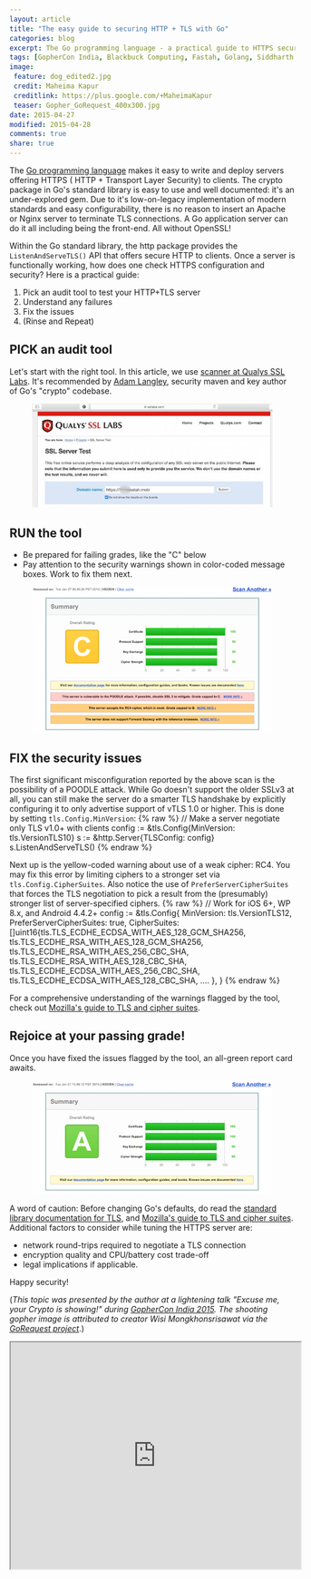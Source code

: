 ```yaml
---
layout: article
title: "The easy guide to securing HTTP + TLS with Go"
categories: blog
excerpt: The Go programming language - a practical guide to HTTPS security and Crypto
tags: [GopherCon India, Blackbuck Computing, Fastah, Golang, Siddharth Mathur, Go programming language, Crypto, TLS, HTTPS, Excuse me your Crypto is showing]
image:
 feature: dog_edited2.jpg
 credit: Maheima Kapur
 creditlink: https://plus.google.com/+MaheimaKapur
 teaser: Gopher_GoRequest_400x300.jpg
date: 2015-04-27
modified: 2015-04-28
comments: true
share: true
---
```


The [Go programming language](http://golang.org) makes it easy to write and deploy servers offering HTTPS ( HTTP + Transport Layer Security) to clients. The crypto package in Go's standard library is easy to use and well documented: it's an under-explored gem. Due to it's low-on-legacy implementation of modern standards and easy configurability, there is no reason to insert an Apache or Nginx server to terminate TLS connections. A Go application server can do it all including being the front-end. All without OpenSSL!

Within the Go standard library, the http package provides the ```ListenAndServeTLS()``` API that offers secure HTTP to clients. Once a server is functionally working, how does one check HTTPS configuration and security? Here is a practical guide: 

1. Pick an audit tool to test your HTTP+TLS server
3. Understand any failures
4. Fix the issues
5. (Rinse and Repeat)

## PICK an audit tool
Let's start with the right tool. In this article, we use [scanner at Qualys SSL Labs](https://www.ssllabs.com/ssltest/). It's recommended by [Adam Langley](https://www.imperialviolet.org/2014/12/08/poodleagain.html), security maven and key author of Go's "crypto" codebase.
<figure>
	<img src="/images/SSL-labs-Start-Page.jpg">
</figure>	

## RUN the tool
  * Be prepared for failing grades, like the "C" below
  * Pay attention to the security warnings shown in color-coded message boxes. Work to fix them next. 
<figure>
	<img src="/images/SSL-Labs-C-grade.png">
</figure>

## FIX the security issues
The first significant misconfiguration reported by the above scan is the possibility of a POODLE attack. While Go doesn't support the older SSLv3 at all, you can still make the server do a smarter TLS handshake by explicitly configuring it to only advertise support of vTLS 1.0 or higher. This is done by setting ```tls.Config.MinVersion```:
{% raw %}
	// Make a server negotiate only TLS v1.0+ with clients
	config := &tls.Config{MinVersion: tls.VersionTLS10}
	s := &http.Server{TLSConfig: config}
	s.ListenAndServeTLS()
{% endraw %}

Next up is the yellow-coded warning about use of a weak cipher: RC4. You may fix this error by limiting ciphers to a stronger set via ```tls.Config.CipherSuites```. Also notice the use of ```PreferServerCipherSuites``` that forces the TLS negotiation to pick a result from the (presumably) stronger list of server-specified ciphers. 
{% raw %}
	// Work for iOS 6+, WP 8.x, and Android 4.4.2+
	config := &tls.Config{
		MinVersion:               tls.VersionTLS12,
		PreferServerCipherSuites: true,
		CipherSuites: []uint16{tls.TLS_ECDHE_ECDSA_WITH_AES_128_GCM_SHA256,
			tls.TLS_ECDHE_RSA_WITH_AES_128_GCM_SHA256,
			tls.TLS_ECDHE_RSA_WITH_AES_256_CBC_SHA,
			tls.TLS_ECDHE_RSA_WITH_AES_128_CBC_SHA,
			tls.TLS_ECDHE_ECDSA_WITH_AES_256_CBC_SHA,
			tls.TLS_ECDHE_ECDSA_WITH_AES_128_CBC_SHA,
			....
		},
	}
{% endraw %}

For a comprehensive understanding of the warnings flagged by the tool, check out [Mozilla's guide to TLS and cipher suites](https://wiki.mozilla.org/Security/Server_Side_TLS). 


## Rejoice at your passing grade!
Once you have fixed the issues flagged by the tool, an all-green report card awaits. 
<figure>
	<img src="/images/SSL-Labs-A-grade.png">
</figure>

A word of caution: Before changing Go's defaults, do read the [standard library documentation for TLS](http://golang.org/pkg/crypto/tls/), and [Mozilla's guide to TLS and cipher suites](https://wiki.mozilla.org/Security/Server_Side_TLS). Additional factors to consider while tuning the HTTPS server are:

 * network round-trips required to negotiate a TLS connection
 * encryption quality and CPU/battery cost trade-off
 * legal implications if applicable.

Happy security!

(_This topic was presented by the author at a lightening talk "Excuse me, your Crypto is showing!" during [GopherCon India 2015](https://sourcegraph.com/blog/live/gopherconindia/111466342132). The shooting gopher image is attributed to creator Wisi Mongkhonsrisawat via the [GoRequest project](https://github.com/parnurzeal/gorequest)_.)

<iframe src="https://www.slideshare.net/slideshow/embed_code/key/HQAB6OQ2mVoGDY" width="512" height="400" frameborder="5" marginwidth="0" marginheight="0" scrolling="no" sandbox="allow-scripts allow-same-origin allow-popups" seamless="seamless"></iframe>
